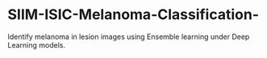 # SIIM-ISIC-Melanoma-Classification-
Identify melanoma in lesion images using Ensemble learning under Deep Learning models.
